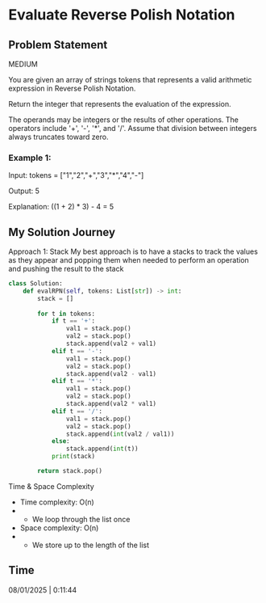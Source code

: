 # Evaluate Reverse Polish Notation

## Problem Statement
MEDIUM

You are given an array of strings tokens that represents a valid arithmetic expression in Reverse Polish Notation.

Return the integer that represents the evaluation of the expression.

The operands may be integers or the results of other operations.
The operators include '+', '-', '*', and '/'.
Assume that division between integers always truncates toward zero.

### Example 1:

Input: tokens = ["1","2","+","3","*","4","-"]

Output: 5

Explanation: ((1 + 2) * 3) - 4 = 5

## My Solution Journey

Approach 1: Stack
My best approach is to have a stacks to track the values as they appear and popping them when needed to perform an operation and pushing the result to the stack
```python
class Solution:
    def evalRPN(self, tokens: List[str]) -> int:
        stack = []
        
        for t in tokens:
            if t == '+':
                val1 = stack.pop()
                val2 = stack.pop()
                stack.append(val2 + val1)
            elif t == '-':
                val1 = stack.pop()
                val2 = stack.pop()
                stack.append(val2 - val1)
            elif t == '*':
                val1 = stack.pop()
                val2 = stack.pop()
                stack.append(val2 * val1)
            elif t == '/':
                val1 = stack.pop()
                val2 = stack.pop()
                stack.append(int(val2 / val1))
            else:
                stack.append(int(t))
            print(stack)

        return stack.pop()
```
Time & Space Complexity
- Time complexity: O(n)
- - We loop through the list once
- Space complexity: O(n)
- - We store up to the length of the list

## Time 
08/01/2025 | 0:11:44